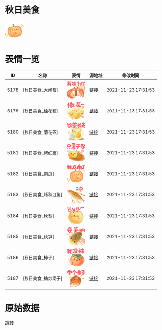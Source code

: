 # 秋日美食

<img src="./cover.png" height="60" alt="cover" />

# 表情一览

|ID|名称|表情|源地址|修改时间|
|----|----|----|----|----|
|5178|[秋日美食_大闸蟹]|<img src="./pic/005178_%5B秋日美食_大闸蟹%5D.png" height="60" alt="大闸蟹"/>|[链接](http://i0.hdslb.com/bfs/emote/180006b105ff11732e12232c61430ca0098fe6c6.png)|2021-11-23 17:31:53|
|5179|[秋日美食_桂花糕]|<img src="./pic/005179_%5B秋日美食_桂花糕%5D.png" height="60" alt="桂花糕"/>|[链接](http://i0.hdslb.com/bfs/emote/9bfc5f32a10e5dc114006672b1ea81d02dd49b2d.png)|2021-11-23 17:31:53|
|5180|[秋日美食_菊花茶]|<img src="./pic/005180_%5B秋日美食_菊花茶%5D.png" height="60" alt="菊花茶"/>|[链接](http://i0.hdslb.com/bfs/emote/4d8fa47652625a01b98dfa3b98b779e98e604b7d.png)|2021-11-23 17:31:53|
|5181|[秋日美食_烤红薯]|<img src="./pic/005181_%5B秋日美食_烤红薯%5D.png" height="60" alt="烤红薯"/>|[链接](http://i0.hdslb.com/bfs/emote/1e7adfeaac344234b375f8c0b85d89f15f49f313.png)|2021-11-23 17:31:53|
|5182|[秋日美食_南瓜]|<img src="./pic/005182_%5B秋日美食_南瓜%5D.png" height="60" alt="南瓜"/>|[链接](http://i0.hdslb.com/bfs/emote/854b70efead99043ccca0f0ec09ae1a5355a0140.png)|2021-11-23 17:31:53|
|5183|[秋日美食_烤秋刀鱼]|<img src="./pic/005183_%5B秋日美食_烤秋刀鱼%5D.png" height="60" alt="烤秋刀鱼"/>|[链接](http://i0.hdslb.com/bfs/emote/886c6c250c4aa5bf4d1f920f76eedcd022bb26eb.png)|2021-11-23 17:31:53|
|5184|[秋日美食_秋梨]|<img src="./pic/005184_%5B秋日美食_秋梨%5D.png" height="60" alt="秋梨"/>|[链接](http://i0.hdslb.com/bfs/emote/51b21f13cb393b649efec2b3f08c35724f35d6ea.png)|2021-11-23 17:31:53|
|5185|[秋日美食_秋笋]|<img src="./pic/005185_%5B秋日美食_秋笋%5D.png" height="60" alt="秋笋"/>|[链接](http://i0.hdslb.com/bfs/emote/1b2337ad7a55c2e133e409545575f5cb019cf44f.png)|2021-11-23 17:31:53|
|5186|[秋日美食_柿子]|<img src="./pic/005186_%5B秋日美食_柿子%5D.png" height="60" alt="柿子"/>|[链接](http://i0.hdslb.com/bfs/emote/22491736eb297f7b52818ca53f2076bb13a3e8f0.png)|2021-11-23 17:31:53|
|5187|[秋日美食_糖炒栗子]|<img src="./pic/005187_%5B秋日美食_糖炒栗子%5D.png" height="60" alt="糖炒栗子"/>|[链接](http://i0.hdslb.com/bfs/emote/916c75aa9b9ddd69b1839f3ac3d466df3d6dd467.png)|2021-11-23 17:31:53|

# 原始数据

[跳转](./raw.json)

